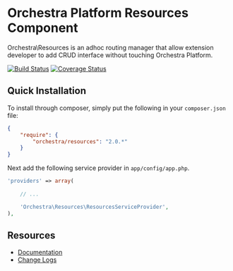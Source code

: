 Orchestra Platform Resources Component
==============

Orchestra\Resources is an adhoc routing manager that allow extension developer to add CRUD interface without touching Orchestra Platform.

[![Build Status](https://travis-ci.org/orchestral/resources.png?branch=2.0)](https://travis-ci.org/orchestral/resources) [![Coverage Status](https://coveralls.io/repos/orchestral/resources/badge.png?branch=2.0)](https://coveralls.io/r/orchestral/resources?branch=2.0)

## Quick Installation

To install through composer, simply put the following in your `composer.json` file:

```json
{
	"require": {
		"orchestra/resources": "2.0.*"
	}
}
```

Next add the following service provider in `app/config/app.php`.

```php
'providers' => array(
	
	// ...

	'Orchestra\Resources\ResourcesServiceProvider',
),
```

## Resources

* [Documentation](http://orchestraplatform.com/docs/2.0/components/resources)
* [Change Logs](https://github.com/orchestral/resources/wiki/Change-Logs)
